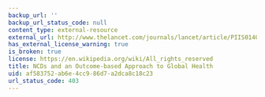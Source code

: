 ```yaml
---
backup_url: ''
backup_url_status_code: null
content_type: external-resource
external_url: http://www.thelancet.com/journals/lancet/article/PIIS0140-6736(14)62291-1/
has_external_license_warning: true
is_broken: true
license: https://en.wikipedia.org/wiki/All_rights_reserved
title: NCDs and an Outcome-based Approach to Global Health
uid: af583752-ab6e-4cc9-86d7-a2dca8c18c23
url_status_code: 403
---
```

